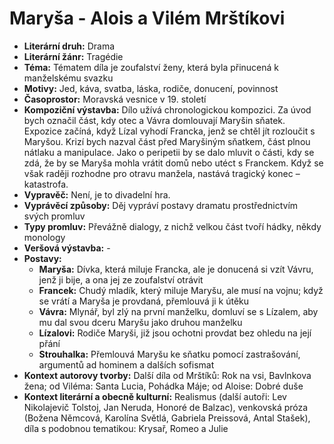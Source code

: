 # Maryša - Alois a Vilém Mrštíkovi
- **Literární druh:** Drama
- **Literární žánr:** Tragédie
- **Téma:** Tématem díla je zoufalství ženy, která byla přinucená k manželskému svazku
- **Motivy:** Jed, káva, svatba, láska, rodiče, donucení, povinnost
- **Časoprostor:** Moravská vesnice v 19. století
- **Kompoziční výstavba:** Dı́lo užı́vá chronologickou kompozici. Za úvod bych označil část, kdy otec a Vávra domlouvajı́ Maryšin sňatek. Expozice začı́ná, když Lı́zal vyhodı́ Francka, jenž se chtěl jı́t rozloučit s Maryšou. Krizı́ bych nazval část před Maryšiným sňatkem, část plnou nátlaku a manipulace. Jako o peripetii by se dalo mluvit o části, kdy se zdá, že by se Maryša mohla vrátit domů nebo utéct s Franckem. Když se však raději rozhodne pro otravu manžela, nastává tragický konec &ndash; katastrofa.
- **Vypravěč:** Není, je to divadelní hra.
- **Vyprávěcí způsoby:** Děj vypráví postavy dramatu prostřednictvím svých promluv
- **Typy promluv:** Převážně dialogy, z nichž velkou část tvoří hádky, někdy monology
- **Veršová výstavba:** -
- **Postavy:**
  - **Maryša:** Dívka, která miluje Francka, ale je donucená si vzít Vávru, jenž ji bije, a ona jej ze zoufalství otrávit
  - **Francek:** Chudý mladík, který miluje Maryšu, ale musí na vojnu; když se vrátí a Maryša je provdaná, přemlouvá ji k útěku
  - **Vávra:** Mlynář, byl zlý na první manželku, domluví se s Lízalem, aby mu dal svou dceru Maryšu jako druhou manželku
  - **Lízalovi:** Rodiče Maryši, již jsou ochotni provdat bez ohledu na její přání
  - **Strouhalka:** Přemlouvá Maryšu ke sňatku pomocí zastrašování, argumentů ad hominem a dalších sofismat
- **Kontext autorovy tvorby:** Další díla od Mrštíků: Rok na vsi, Bavlnkova žena; od Viléma: Santa Lucia, Pohádka Máje; od Aloise: Dobré duše
- **Kontext literární a obecně kulturní:** Realismus (další autoři: Lev Nikolajevič Tolstoj, Jan Neruda, Honoré de Balzac), venkovská próza (Božena Němcová, Karolína Světlá, Gabriela Preissová, Antal Stašek), díla s podobnou tematikou: Krysař, Romeo a Julie
